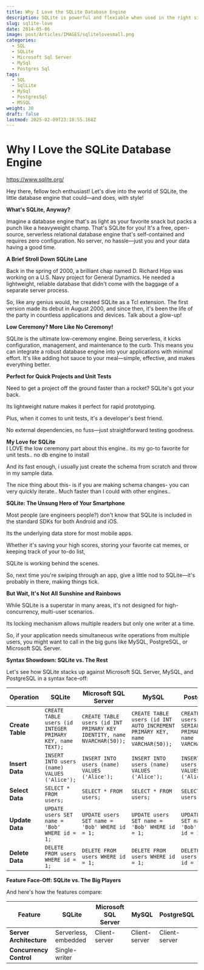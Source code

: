 ```yaml
---
title: Why I Love the SQLite Database Engine
description: SQLite is powerful and flexiable when used in the right situations
slug: sqlite-love
date: 2014-05-06
image: post/Articles/IMAGES/sqlitelovesmall.png
categories:
  - SQL
  - SQLite
  - Microsoft Sql Server
  - MySql
  - Postgres Sql
tags:
  - SQL
  - SqlLite
  - MySql
  - PostgresSql
  - MSSQL
weight: 30
draft: false
lastmod: 2025-02-09T23:18:55.168Z
---
```

# Why I Love the SQLite Database Engine

https://www.sqlite.org/

Hey there, fellow tech enthusiast! Let's dive into the world of SQLite, the little database engine that could—and does, with style!

**What's SQLite, Anyway?**

Imagine a database engine that's as light as your favorite snack but packs a punch like a heavyweight champ. That's SQLite for you! It's a free, open-source, serverless relational database engine that's self-contained and requires zero configuration. No server, no hassle—just you and your data having a good time.

**A Brief Stroll Down SQLite Lane**

Back in the spring of 2000, a brilliant chap named D. Richard Hipp was working on a U.S. Navy project for General Dynamics. He needed a lightweight, reliable database that didn't come with the baggage of a separate server process.

So, like any genius would, he created SQLite as a Tcl extension. The first version made its debut in August 2000, and since then, it's been the life of the party in countless applications and devices. Talk about a glow-up!

**Low Ceremony? More Like No Ceremony!**

SQLite is the ultimate low-ceremony engine. Being serverless, it kicks configuration, management, and maintenance to the curb. This means you can integrate a robust database engine into your applications with minimal effort. It's like adding hot sauce to your meal—simple, effective, and makes everything better.

**Perfect for Quick Projects and Unit Tests**

Need to get a project off the ground faster than a rocket? SQLite's got your back.

Its lightweight nature makes it perfect for rapid prototyping.

Plus, when it comes to unit tests, it's a developer's best friend.

No external dependencies, no fuss—just straightforward testing goodness.

**My Love for SQLite**\
I LOVE the low ceremony part about this engine.. its my go-to favorite for unit tests.. no db engine to install

And its fast enough, i usually just create the schema from scratch and throw in my sample data.

The nice thing about this- is if you are making schema changes- you can very quickly iterate.. Much faster than I could with other engines..

**SQLite: The Unsung Hero of Your Smartphone**

Most people (are engineers people?) don't know that SQLite is included in the standard SDKs for both Android and iOS.

Its the underlying data store for most mobile apps.

Whether it's saving your high scores, storing your favorite cat memes, or keeping track of your to-do list,

SQLite is working behind the scenes.

So, next time you're swiping through an app, give a little nod to SQLite—it's probably in there, making things tick.

**But Wait, It's Not All Sunshine and Rainbows**

While SQLite is a superstar in many areas, it's not designed for high-concurrency, multi-user scenarios.

Its locking mechanism allows multiple readers but only one writer at a time.

So, if your application needs simultaneous write operations from multiple users, you might want to call in the big guns like MySQL, PostgreSQL, or Microsoft SQL Server.

**Syntax Showdown: SQLite vs. The Rest**

Let's see how SQLite stacks up against Microsoft SQL Server, MySQL, and PostgreSQL in a syntax face-off:

| Operation        | SQLite                                                    | Microsoft SQL Server                                                   | MySQL                                                                       | PostgreSQL                                                      |
| ---------------- | --------------------------------------------------------- | ---------------------------------------------------------------------- | --------------------------------------------------------------------------- | --------------------------------------------------------------- |
| **Create Table** | `CREATE TABLE users (id INTEGER PRIMARY KEY, name TEXT);` | `CREATE TABLE users (id INT PRIMARY KEY IDENTITY, name NVARCHAR(50));` | `CREATE TABLE users (id INT AUTO_INCREMENT PRIMARY KEY, name VARCHAR(50));` | `CREATE TABLE users (id SERIAL PRIMARY KEY, name VARCHAR(50));` |
| **Insert Data**  | `INSERT INTO users (name) VALUES ('Alice');`              | `INSERT INTO users (name) VALUES ('Alice');`                           | `INSERT INTO users (name) VALUES ('Alice');`                                | `INSERT INTO users (name) VALUES ('Alice');`                    |
| **Select Data**  | `SELECT * FROM users;`                                    | `SELECT * FROM users;`                                                 | `SELECT * FROM users;`                                                      | `SELECT * FROM users;`                                          |
| **Update Data**  | `UPDATE users SET name = 'Bob' WHERE id = 1;`             | `UPDATE users SET name = 'Bob' WHERE id = 1;`                          | `UPDATE users SET name = 'Bob' WHERE id = 1;`                               | `UPDATE users SET name = 'Bob' WHERE id = 1;`                   |
| **Delete Data**  | `DELETE FROM users WHERE id = 1;`                         | `DELETE FROM users WHERE id = 1;`                                      | `DELETE FROM users WHERE id = 1;`                                           | `DELETE FROM users WHERE id = 1;`                               |

**Feature Face-Off: SQLite vs. The Big Players**

And here's how the features compare:

| Feature                 | SQLite               | Microsoft SQL Server | MySQL         | PostgreSQL    |
| ----------------------- | -------------------- | -------------------- | ------------- | ------------- |
| **Server Architecture** | Serverless, embedded | Client-server        | Client-server | Client-server |
| **Concurrency Control** | Single-writer        |                      |               |               |
